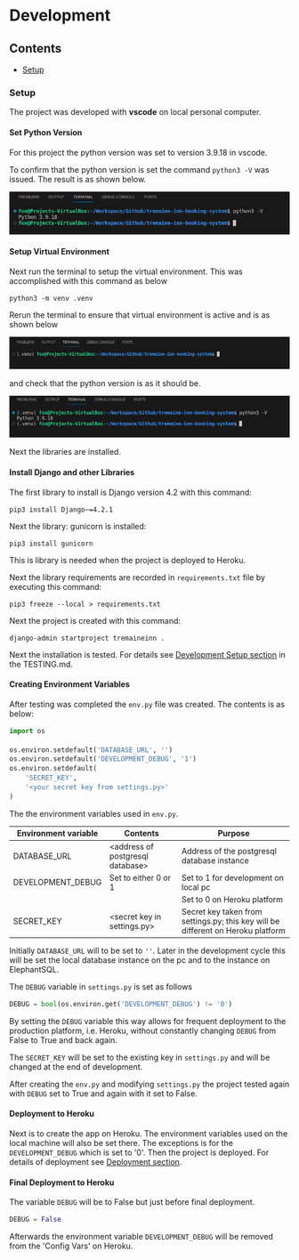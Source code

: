 # Development

## Contents

- [Setup](#setup "Setup")

### Setup

The project was developed with **vscode** on local personal computer.

#### Set Python Version

For this project the python version was set to version 3.9.18 in vscode.

To confirm that the python version is set the command `python3 -V` was issued. The result is as shown below.

![terminal with python3 version displayed](readme/pre-virt-environ-python-ver.png)

#### Setup Virtual Environment

Next run the terminal to setup the virtual environment. This was accomplished with this command as below

```command
python3 -m venv .venv
```

Rerun the terminal to ensure that virtual environment is active and is as shown below

![virtual environment active](readme/virt-environ-vscode.png)

and check that the python version is as it should be.

![virtual environment active](readme/virt-environ-python-ver.png)

Next the libraries are installed.

#### Install Django and other Libraries

The first library to install is Django version 4.2 with this command:

```command
pip3 install Django~=4.2.1
```

Next the library: gunicorn is installed:

```command
pip3 install gunicorn
```

This is library is needed when the project is deployed to Heroku.

Next the library requirements are recorded in `requirements.txt` file by executing this command:

```command
pip3 freeze --local > requirements.txt
```

Next the project is created with this command:

```command
django-admin startproject tremaineinn .
```

Next the installation is tested. For details see [Development Setup section](TESTING.md) in the TESTING.md.

#### Creating Environment Variables

After testing was completed the `env.py` file was created. The contents is as below:

```python
import os

os.environ.setdefault('DATABASE_URL', '')
os.environ.setdefault('DEVELOPMENT_DEBUG', '1')
os.environ.setdefault(
    'SECRET_KEY',
    '<your secret key from settings.py>'
)
```

The the environment variables used in `env.py`.

| Environment variable | Contents                           | Purpose
| ---                  | ---                                | ---
| DATABASE_URL         | \<address of postgresql database>  | Address of the postgresql database instance
| DEVELOPMENT_DEBUG    | Set to either 0 or 1               | Set to 1 for development on local pc
|                      |                                    | Set to 0 on Heroku platform
| SECRET_KEY           | \<secret key in settings.py>       | Secret key taken from settings.py; this key will be different on Heroku platform

Initially `DATABASE_URL` will to be set to `''`. Later in the development cycle this will be set the local database instance on the pc and to the instance on ElephantSQL.

The `DEBUG` variable in `settings.py` is set as follows

```python
DEBUG = bool(os.environ.get('DEVELOPMENT_DEBUG') != '0')
```

By setting the `DEBUG` variable this way allows for frequent deployment to the production platform, i.e. Heroku, without constantly changing `DEBUG` from False to True and back again.

The `SECRET_KEY` will be set to the existing key in `settings.py` and will be changed at the end of development.

After creating the `env.py` and modifying `settings.py` the project tested again with `DEBUG` set to True and again with it set to False.

#### Deployment to Heroku

Next is to create the app on Heroku. The environment variables used on the local machine will also be set there. The exceptions is for the `DEVELOPMENT_DEBUG` which is set to '0'. Then the project is deployed. For details of deployment see [Deployment section](README.md#deployment "Deployment").

#### Final Deployment to Heroku

The variable `DEBUG` will be to False but just before final deployment.

```python
DEBUG = False
```

Afterwards the environment variable `DEVELOPMENT_DEBUG` will be removed from the 'Config Vars' on Heroku.
